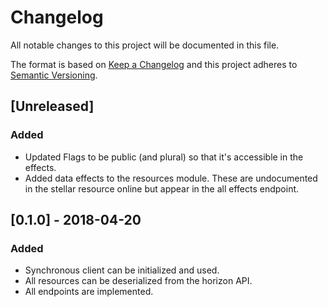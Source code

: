 # Changelog

All notable changes to this project will be documented in this file.

The format is based on [Keep a Changelog](http://keepachangelog.com/en/1.0.0/)
and this project adheres to [Semantic Versioning](http://semver.org/spec/v2.0.0.html).

## [Unreleased]

### Added
- Updated Flags to be public (and plural) so that it's accessible in the effects.
- Added data effects to the resources module. These are undocumented in the stellar resource online but appear in the all effects endpoint.

## [0.1.0] - 2018-04-20

### Added
- Synchronous client can be initialized and used.
- All resources can be deserialized from the horizon API.
- All endpoints are implemented.
